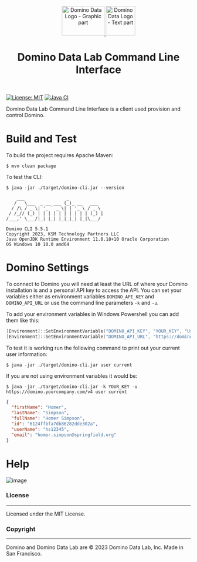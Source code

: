 <div align="center">
    <div style="flex-grow: 1; width: 50vw"> 
<a href="https://www.dominodatalab.com/" alt="Domino Data Lab">
   <img class="spinner" loading="lazy" height="80" width="116" src="https://www.dominodatalab.com/hubfs/NBM/domino-logo-spinner.webp" alt="Domino Data Logo - Graphic part">
   <img loading="lazy" height="80" src="https://www.dominodatalab.com/hubfs/NBM/domino-logo-text.webp" alt="Domino Data Logo - Text part">
</a>
    </div>
 
# Domino Data Lab Command Line Interface
</div>
<br>

[![License: MIT](https://img.shields.io/badge/License-MIT-yellow.svg)](https://opensource.org/licenses/MIT)
[![Java CI](https://github.com/ksmpartners/domino-cli/actions/workflows/build.yml/badge.svg)](https://github.com/ksmpartners/domino-cli/actions/workflows/build.yml)

Domino Data Lab Command Line Interface is a client used provision and control Domino.

# Build and Test

To build the project requires Apache Maven:

```shell
$ mvn clean package
```

To test the CLI:

```shell
$ java -jar ./target/domino-cli.jar --version

    ___                _
   /   \___  _ __ ___ (_)_ __   ___
  / /\ / _ \| '_ ` _ \| | '_ \ / _ \
 / /_// (_) | | | | | | | | | | (_) |
/___,' \___/|_| |_| |_|_|_| |_|\___/

Domino CLI 5.5.1
Copyright 2023, KSM Technology Partners LLC
Java OpenJDK Runtime Environment 11.0.18+10 Oracle Corporation
OS Windows 10 10.0 amd64
```

# Domino Settings

To connect to Domino you will need at least the URL of where your Domino installation is and a personal API key to
access the API. You can set your variables either as environment variables `DOMINO_API_KEY` and `DOMINO_API_URL` or use
the command line parameters `-k` and `-u`.

To add your environment variables in Windows Powershell you can add them like this:

```powershell
[Environment]::SetEnvironmentVariable("DOMINO_API_KEY", "YOUR_KEY", "User")
[Environment]::SetEnvironmentVariable("DOMINO_API_URL", "https://domino.yourcompany.com/v4", "User")
```

To test it is working run the following command to print out your current user information:

```shell
$ java -jar ./target/domino-cli.jar user current
```

If you are not using environment variables it would be:

```shell
$ java -jar ./target/domino-cli.jar -k YOUR_KEY -u https://domino.yourcompany.com/v4 user current
```

```json
{
  "firstName": "Homer",
  "lastName": "Simpson",
  "fullName": "Homer Simpson",
  "id": "6124ffbfa7db86282dde302a",
  "userName": "hs12345",
  "email": "homer.simpson@springfield.org"
}
```

# Help
![image](https://user-images.githubusercontent.com/4399574/155019857-986e31e4-abc0-4eda-9e96-3ed39c746119.png)

### License

***
Licensed under the MIT License.

### Copyright

***
Domino and Domino Data Lab are © 2023 Domino Data Lab, Inc. Made in San Francisco. 
